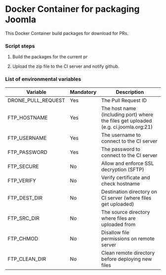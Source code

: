 # Docker Container for packaging Joomla

This Docker Container build packages for download for PRs.

### Script steps

1. Build the packages for the current pr

1. Upload the zip file to the CI server and notify github. 

### List of environmental variables

| Variable           | Mandatory | Description                                                                         |
|--------------------|-----------|-------------------------------------------------------------------------------------|
| DRONE_PULL_REQUEST | Yes       | The Pull Request ID                                                                 |
| FTP_HOSTNAME       | Yes       | The host name (including port) where the files get uploaded (e.g. ci.joomla.org:21) |
| FTP_USERNAME       | Yes       | The username to connect to the CI server                                            |
| FTP_PASSWORD       | Yes       | The password to connect to the CI server                                            |
| FTP_SECURE         | No        | Allow and enforce SSL decryption (SFTP)                                             |
| FTP_VERIFY         | No        | Verify certificate and check hostname                                               |
| FTP_DEST_DIR       | No        | Destination directory on CI server (where files get uploaded)                       |
| FTP_SRC_DIR        | No        | The source directory where files are uploaded from                                  |
| FTP_CHMOD          | No        | Disallow file permissions on remote server                                          |
| FTP_CLEAN_DIR      | No        | Clean remote directory before deploying new files                                   |
